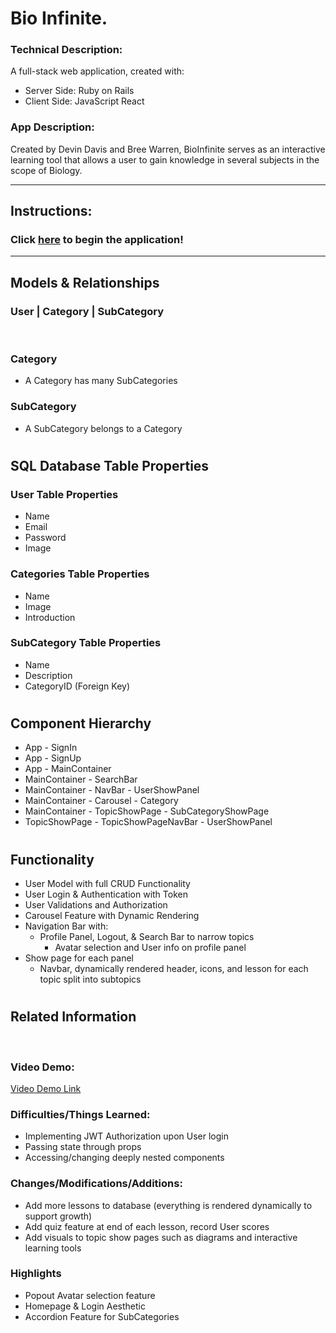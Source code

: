 # Bio Infinite.

### Technical Description: 
A full-stack web application, created with:
- Server Side: Ruby on Rails
- Client Side: JavaScript React

### App Description:
Created by Devin Davis and Bree Warren, BioInfinite serves as an interactive learning tool that allows a user to gain knowledge in several subjects in the scope of Biology.

-----
## Instructions:
### Click [here](http://localhost:3000/) to begin the application!
----

## Models & Relationships

### User | Category | SubCategory

<br/>

### Category <br />
* A Category has many SubCategories 

### SubCategory
* A SubCategory belongs to a Category

#

## SQL Database Table Properties
### User Table Properties
* Name
* Email
* Password
* Image

### Categories Table Properties 
* Name
* Image
* Introduction

### SubCategory Table Properties
* Name
* Description
* CategoryID (Foreign Key)

#

## Component Hierarchy
* App - SignIn
* App - SignUp
* App - MainContainer
* MainContainer - SearchBar
* MainContainer - NavBar - UserShowPanel
* MainContainer - Carousel - Category
* MainContainer - TopicShowPage - SubCategoryShowPage
* TopicShowPage - TopicShowPageNavBar - UserShowPanel

#

## Functionality
* User Model with full CRUD Functionality
* User Login & Authentication with Token
* User Validations and Authorization 
* Carousel Feature with Dynamic Rendering
* Navigation Bar with:
  * Profile Panel, Logout, & Search Bar to narrow topics
    * Avatar selection and User info on profile panel
* Show page for each panel
  * Navbar, dynamically rendered header, icons, and lesson for each topic split into subtopics

#

## Related Information
<br/>

### Video Demo:
 [Video Demo Link](https://www.youtube.com/watch?v=fyt5f4rThxE)

### Difficulties/Things Learned:
* Implementing JWT Authorization upon User login
* Passing state through props
* Accessing/changing deeply nested components

### Changes/Modifications/Additions:
* Add more lessons to database (everything is rendered dynamically to support growth)
* Add quiz feature at end of each lesson, record User scores
* Add visuals to topic show pages such as diagrams and interactive learning tools

### Highlights
* Popout Avatar selection feature
* Homepage & Login Aesthetic
* Accordion Feature for SubCategories
